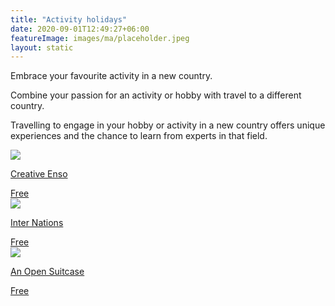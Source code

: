 ```yaml
---
title: "Activity holidays"
date: 2020-09-01T12:49:27+06:00
featureImage: images/ma/placeholder.jpeg
layout: static
---
```


Embrace your favourite activity in a new country.

Combine your passion for an activity or hobby with travel to a different country.

Travelling to engage in your hobby or activity in a new country offers unique experiences and the chance to learn from experts in that field.

<a class="ma-link" href="https://creativeenso.com/10-creative-hobbies-learn-from-other-cultures/"><div class="ma-card ma-card-Community"><div class="ma-icon"><img src ="/images/Icon-check - community - opacity.svg"/></div><div class="ma-name"><p>Creative Enso</p></div><div class="ma-paid-text"><span>Free</span></div></div></a><a class="ma-link" href="https://www.internations.org/magazine/five-hobbies-and-the-best-countries-to-pursue-them-in-39794"><div class="ma-card ma-card-Community"><div class="ma-icon"><img src ="/images/Icon-check - community - opacity.svg"/></div><div class="ma-name"><p>Inter Nations</p></div><div class="ma-paid-text"><span>Free</span></div></div></a><a class="ma-link" href="https://anopensuitcase.com/traveling-abroad-for-hobbies/"><div class="ma-card ma-card-Community"><div class="ma-icon"><img src ="/images/Icon-check - community - opacity.svg"/></div><div class="ma-name"><p>An Open Suitcase</p></div><div class="ma-paid-text"><span>Free</span></div></div></a>  

<br/><br/>






